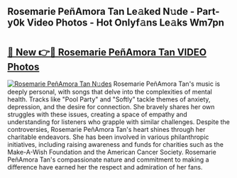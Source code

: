 ## Rosemarie PeñAmora Tan Le𝚊ked N𝚞de - Part-y0k Video Photos - Hot Onlyf𝚊ns Le𝚊ks Wm7pn

# <h2><a href="http://ac14235.deff.icu/?id=Rosemarie+Pen%cc%83Amora+Tan">🔗 New 👉🔴 Rosemarie PeñAmora Tan VIDEO Photos</a></h2>

[![Rosemarie PeñAmora Tan N𝚞des](https://i.imgur.com/rIISA9y.gif)](http://ac14235.deff.icu/?id=Rosemarie+Pen%cc%83Amora+Tan)
Rosemarie PeñAmora Tan's music is deeply personal, with songs that delve into the complexities of mental health. Tracks like "Pool Party" and "Softly" tackle themes of anxiety, depression, and the desire for connection. She bravely shares her own struggles with these issues, creating a space of empathy and understanding for listeners who grapple with similar challenges. Despite the controversies, Rosemarie PeñAmora Tan's heart shines through her charitable endeavors. She has been involved in various philanthropic initiatives, including raising awareness and funds for charities such as the Make-A-Wish Foundation and the American Cancer Society. Rosemarie PeñAmora Tan's compassionate nature and commitment to making a difference have earned her the respect and admiration of her fans.
